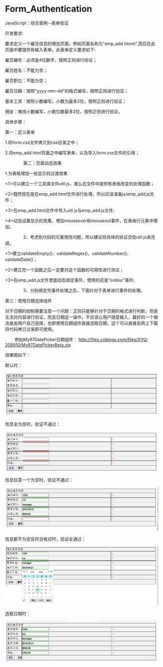 # Form_Authentication
JavaScript：综合案例--表单验证


开发要求:

要求定义一个雇员信息的增加页面，例如页面名称为"emp_add.htmnl",而后在此页面中要提供有输入表单，此表单定义要求如下: 

雇员编号：必须是4位数字，按照正则进行验证；

雇员姓名：不能为空；

雇员职位：不能为空；

雇员日期：按照"yyyy-mm-dd"的格式编写，按照正则进行验证；

基本工资：按照小数编写，小数为最多2位，按照正则进行验证；

佣金：难找小数编写，小数位数最多2位，按照正则进行验证。
　　　
　　　

具体步骤：

第一：定义表单 

1.将form.css文件拷贝到css目录之中；

2.将emp_add.html页面之中编写表单，以及导入form.css文件的引用；

　　　　
第二：页面动态效果

1.为表格增加一些显示的过渡效果

<1>可以建立一个工具类文件util.js，难么在文件中提供有表格改变的处理函数；

<2>既然现在是在emp_add.html文件进行处理，所以应该准备js/emp_add.js文件；

<3>在emp_add.html文件中导入uitl.js与emp_add.js文件;

<4>动态设置显示的效果，增加mouseover和mouseout事件，在表格行元素中增加。

　　　　
2、考虑到代码的可重用性问题，所以建议将具体的验证交给util.js来完成。

<1>建立validateEmpty()、validateRegex()、validateNumber()、validateDate()；

<2>建立完一个函数之后一定要对这个函数的可用性进行测试；

<3>在emp_add.js文件里面动态绑定事件，使用的还是“onblur”事件;

　　　　
3、分别绑定完事件处理之后，下面针对于表单进行事件的处理。



第三：使用日期选择组件

对于日期的控制需要注意一个问题：正则只能够针对于日期的格式进行判断，但是无法对内容进行验证，而且日期这一操作，不应该让用户随意输入，最好的一个做法是由用户自己选择，也即使用日期组件直接选取日期，这个可以直接去网上下载将代码拷贝过来即可使用。

　　
例如My97DatePicker日期组件： http://files.cnblogs.com/files/XYQ-208910/My97DatePickerBeta.zip

效果图如下：

默认时：

![image](https://github.com/xiayuanquan/Form_Authentication/blob/master/screenshots/10.png)

信息全为空时，验证不通过：

![image](https://github.com/xiayuanquan/Form_Authentication/blob/master/screenshots/11.png)

信息任意一个为空时，验证不通过：

![image](https://github.com/xiayuanquan/Form_Authentication/blob/master/screenshots/14.png)

信息都不为空且符合格式时，验证全通过：

![image](https://github.com/xiayuanquan/Form_Authentication/blob/master/screenshots/13.png)

选取日期时：

![image](https://github.com/xiayuanquan/Form_Authentication/blob/master/screenshots/12.png)


